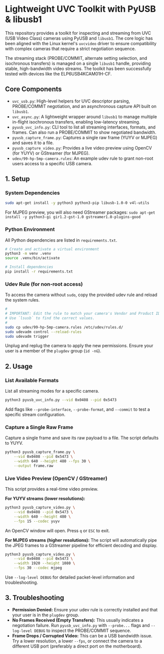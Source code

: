 # Lightweight UVC Toolkit with PyUSB & libusb1

This repository provides a toolkit for inspecting and streaming from UVC (USB Video Class) cameras using PyUSB and `libusb1`. The core logic has been aligned with the Linux kernel's `uvcvideo` driver to ensure compatibility with complex cameras that require a strict negotiation sequence.

The streaming stack (PROBE/COMMIT, alternate setting selection, and isochronous transfers) is managed on a single `libusb1` handle, providing stable, high-bandwidth video streams. The toolkit has been successfully tested with devices like the ELP6USB4KCAM01H-CF.

## Core Components

-   `uvc_usb.py`: High-level helpers for UVC descriptor parsing, PROBE/COMMIT negotiation, and an asynchronous capture API built on `libusb1`.
-   `uvc_async.py`: A lightweight wrapper around `libusb1` to manage multiple in-flight isochronous transfers, enabling low-latency streaming.
-   `pyusb_uvc_info.py`: CLI tool to list all streaming interfaces, formats, and frames. Can also run a PROBE/COMMIT to show negotiated bandwidth.
-   `pyusb_capture_frame.py`: Captures a single raw frame (YUYV or MJPEG) and saves it to a file.
-   `pyusb_capture_video.py`: Provides a live video preview using OpenCV (for YUYV) or GStreamer (for MJPEG).
-   `udev/99-hp-5mp-camera.rules`: An example udev rule to grant non-root users access to a specific USB camera.

## 1. Setup

### System Dependencies

```bash
sudo apt-get install -y python3 python3-pip libusb-1.0-0 v4l-utils
```

For MJPEG preview, you will also need GStreamer packages:
`sudo apt-get install -y python3-gi gir1.2-gst-1.0 gstreamer1.0-plugins-good`

### Python Environment

All Python dependencies are listed in `requirements.txt`.

```bash
# Create and activate a virtual environment
python3 -m venv .venv
source .venv/bin/activate

# Install dependencies
pip install -r requirements.txt
```

### Udev Rule (for non-root access)

To access the camera without `sudo`, copy the provided udev rule and reload the system rules.

```bash
#
# IMPORTANT: Edit the rule to match your camera's Vendor and Product ID!
# Use `lsusb` to find the correct values.
#
sudo cp udev/99-hp-5mp-camera.rules /etc/udev/rules.d/
sudo udevadm control --reload-rules
sudo udevadm trigger
```
Unplug and replug the camera to apply the new permissions. Ensure your user is a member of the `plugdev` group (`id -nG`).

## 2. Usage

### List Available Formats

List all streaming modes for a specific camera.

```bash
python3 pyusb_uvc_info.py --vid 0x0408 --pid 0x5473
```
Add flags like `--probe-interface`, `--probe-format`, and `--commit` to test a specific stream configuration.

### Capture a Single Raw Frame

Capture a single frame and save its raw payload to a file. The script defaults to YUYV.

```bash
python3 pyusb_capture_frame.py \
    --vid 0x0408 --pid 0x5473 \
    --width 640 --height 480 --fps 30 \
    --output frame.raw
```

### Live Video Preview (OpenCV / GStreamer)

This script provides a real-time video preview.

**For YUYV streams (lower resolutions):**
```bash
python3 pyusb_capture_video.py \
    --vid 0x0408 --pid 0x5473 \
    --width 640 --height 480 \
    --fps 15 --codec yuyv
```
An OpenCV window will open. Press `q` or `ESC` to exit.

**For MJPEG streams (higher resolutions):**
The script will automatically pipe the JPEG frames to a GStreamer pipeline for efficient decoding and display.
```bash
python3 pyusb_capture_video.py \
    --vid 0x0408 --pid 0x5473 \
    --width 1920 --height 1080 \
    --fps 30 --codec mjpeg
```
Use `--log-level DEBUG` for detailed packet-level information and troubleshooting.

## 3. Troubleshooting

-   **Permission Denied:** Ensure your udev rule is correctly installed and that your user is in the `plugdev` group.
-   **No Frames Received (Empty Transfers):** This usually indicates a negotiation failure. Run `pyusb_uvc_info.py` with `--probe...` flags and `--log-level DEBUG` to inspect the PROBE/COMMIT sequence.
-   **Frame Drops / Corrupted Video:** This can be a USB bandwidth issue. Try a lower resolution, a lower `--fps`, or connect the camera to a different USB port (preferably a direct port on the motherboard).
